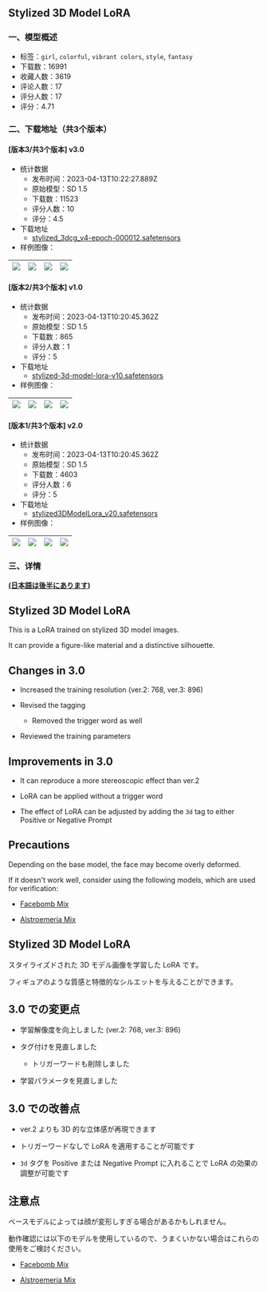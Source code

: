 ## Stylized 3D Model LoRA
### 一、模型概述

- 标签：`girl`, `colorful`, `vibrant colors`, `style`, `fantasy`
- 下载数：16991
- 收藏人数：3619
- 评论人数：17
- 评分人数：17
- 评分：4.71

### 二、下载地址（共3个版本）

#### [版本3/共3个版本] v3.0

- 统计数据
  - 发布时间：2023-04-13T10:22:27.889Z
  - 原始模型：SD 1.5
  - 下载数：11523
  - 评分人数：10
  - 评分：4.5
- 下载地址
  - [stylized_3dcg_v4-epoch-000012.safetensors](https://civitai.com/api/download/models/44570)
- 样例图像：

| <img src="https://image.civitai.com/xG1nkqKTMzGDvpLrqFT7WA/4d6bf635-dc2e-4dd7-5329-197bc6281300/width=450/485405.jpeg" /> | <img src="https://image.civitai.com/xG1nkqKTMzGDvpLrqFT7WA/e9a8293c-eb32-416b-186c-af9e99cc0200/width=450/485406.jpeg" /> | <img src="https://image.civitai.com/xG1nkqKTMzGDvpLrqFT7WA/f61d920a-b9cf-4153-4834-d1d8eecc4d00/width=450/485407.jpeg" /> | <img src="https://image.civitai.com/xG1nkqKTMzGDvpLrqFT7WA/160b9999-e705-43ab-4f2a-33c2567fd900/width=450/485410.jpeg" /> |
| ---- | ---- | ---- | ---- |

#### [版本2/共3个版本] v1.0

- 统计数据
  - 发布时间：2023-04-13T10:20:45.362Z
  - 原始模型：SD 1.5
  - 下载数：865
  - 评分人数：1
  - 评分：5
- 下载地址
  - [stylized-3d-model-lora-v10.safetensors](https://civitai.com/api/download/models/12667)
- 样例图像：

| <img src="https://image.civitai.com/xG1nkqKTMzGDvpLrqFT7WA/6c74c58d-9dfd-42c5-e8c8-0cc76f355a00/width=450/122345.jpeg" /> | <img src="https://image.civitai.com/xG1nkqKTMzGDvpLrqFT7WA/1e0aeaaa-684b-4012-a0f3-91b913f12f00/width=450/122336.jpeg" /> | <img src="https://image.civitai.com/xG1nkqKTMzGDvpLrqFT7WA/c0fa8388-2ee6-40b5-6c32-12f0c4ecda00/width=450/122347.jpeg" /> | <img src="https://image.civitai.com/xG1nkqKTMzGDvpLrqFT7WA/6a0876c8-8650-41e5-45b5-a40407b62200/width=450/122346.jpeg" /> |
| ---- | ---- | ---- | ---- |

#### [版本1/共3个版本] v2.0

- 统计数据
  - 发布时间：2023-04-13T10:20:45.362Z
  - 原始模型：SD 1.5
  - 下载数：4603
  - 评分人数：6
  - 评分：5
- 下载地址
  - [stylized3DModelLora_v20.safetensors](https://civitai.com/api/download/models/13152)
- 样例图像：

| <img src="https://image.civitai.com/xG1nkqKTMzGDvpLrqFT7WA/f40011aa-5f6d-4f09-3fff-5a25792fbc00/width=450/127168.jpeg" /> | <img src="https://image.civitai.com/xG1nkqKTMzGDvpLrqFT7WA/d821b428-5a26-45bd-b0b9-0b36c19a0300/width=450/127167.jpeg" /> | <img src="https://image.civitai.com/xG1nkqKTMzGDvpLrqFT7WA/0b233ddd-3a73-4df6-0043-873c0ca1ce00/width=450/127166.jpeg" /> | <img src="https://image.civitai.com/xG1nkqKTMzGDvpLrqFT7WA/6c179c76-51be-4377-3699-e94c85307500/width=450/127165.jpeg" /> |
| ---- | ---- | ---- | ---- |


### 三、详情
<p><strong><u>(日本語は後半にあります)</u></strong></p><p></p><h2>Stylized 3D Model LoRA</h2><p>This is a LoRA trained on stylized 3D model images.</p><p>It can provide a figure-like material and a distinctive silhouette.</p><p></p><h2>Changes in 3.0</h2><ul><li><p>Increased the training resolution (ver.2: 768, ver.3: 896)</p></li><li><p>Revised the tagging</p><ul><li><p>Removed the trigger word as well</p></li></ul></li><li><p>Reviewed the training parameters</p></li></ul><p></p><h2>Improvements in 3.0</h2><ul><li><p>It can reproduce a more stereoscopic effect than ver.2</p></li><li><p>LoRA can be applied without a trigger word</p></li><li><p>The effect of LoRA can be adjusted by adding the <code>3d</code> tag to either Positive or Negative Prompt</p></li></ul><p></p><h2>Precautions</h2><p>Depending on the base model, the face may become overly deformed.</p><p>If it doesn't work well, consider using the following models, which are used for verification:</p><ul><li><p><a rel="ugc" href="https://civitai.com/models/7152">Facebomb Mix</a></p></li><li><p><a rel="ugc" href="https://civitai.com/models/38606/alstroemeria-mix">Alstroemeria Mix</a></p></li></ul><p></p><p></p><p></p><h2>Stylized 3D Model LoRA</h2><p>スタイライズドされた 3D モデル画像を学習した LoRA です。</p><p>フィギュアのような質感と特徴的なシルエットを与えることができます。</p><p></p><h2>3.0 での変更点</h2><ul><li><p>学習解像度を向上しました (ver.2: 768, ver.3: 896)</p></li><li><p>タグ付けを見直しました</p><ul><li><p>トリガーワードも削除しました</p></li></ul></li><li><p>学習パラメータを見直しました</p></li></ul><p></p><h2>3.0 での改善点</h2><ul><li><p>ver.2 よりも 3D 的な立体感が再現できます</p></li><li><p>トリガーワードなしで LoRA を適用することが可能です</p></li><li><p><code>3d</code> タグを Positive または Negative Prompt に入れることで LoRA の効果の調整が可能です</p></li></ul><p></p><h2>注意点</h2><p>ベースモデルによっては顔が変形しすぎる場合があるかもしれません。</p><p>動作確認には以下のモデルを使用しているので、うまくいかない場合はこれらの使用をご検討ください。</p><ul><li><p><a target="_blank" rel="ugc" href="https://civitai.com/models/7152">Facebomb Mix</a></p></li><li><p><a target="_blank" rel="ugc" href="https://civitai.com/models/38606/alstroemeria-mix">Alstroemeria Mix</a></p></li></ul>